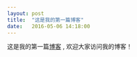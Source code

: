 ```yaml
---
layout: post
title:  "这是我的第一篇博客"
date:   2016-05-06 14:18:00
---
```


这是我的第一篇[博客](http://blog.hileone.com/) , 欢迎大家访问我的博客！

